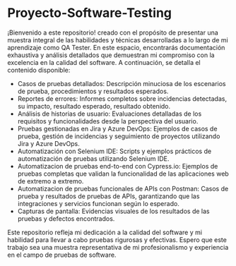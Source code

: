 # Proyecto-Software-Testing
¡Bienvenido a este repositorio!
creado con el propósito de presentar una muestra integral de las habilidades y técnicas desarrolladas a lo largo de mi aprendizaje como QA Tester. En este espacio, encontrarás documentación exhaustiva y análisis detallados que demuestran mi compromiso con la excelencia en la calidad del software. A continuación, se detalla el contenido disponible:

- Casos de pruebas detallados: Descripción minuciosa de los escenarios de prueba, procedimientos y resultados esperados.
- Reportes de errores: Informes completos sobre incidencias detectadas, su impacto, resultado esperado, resultado obtenido.
- Análisis de historias de usuario: Evaluaciones detalladas de los requisitos y funcionalidades desde la perspectiva del usuario.
- Pruebas gestionadas en Jira y Azure DevOps: Ejemplos de casos de prueba, gestión de incidencias y seguimiento de proyectos utilizando Jira y Azure DevOps.
- Automatización con Selenium IDE: Scripts y ejemplos prácticos de automatización de pruebas utilizando Selenium IDE.
- Automatizacion de pruebas end-to-end con Cypress.io: Ejemplos de pruebas completas que validan la funcionalidad de las aplicaciones web de extremo a extremo.
- Automatizacion de pruebas funcionales de APIs con Postman: Casos de prueba y resultados de pruebas de APIs, garantizando que las integraciones y servicios funcionan según lo esperado.
- Capturas de pantalla: Evidencias visuales de los resultados de las pruebas y defectos encontrados.

Este repositorio refleja mi dedicación a la calidad del software y mi habilidad para llevar a cabo pruebas rigurosas y efectivas. Espero que este trabajo sea una muestra representativa de mi profesionalismo y experiencia en el campo de pruebas de software.
